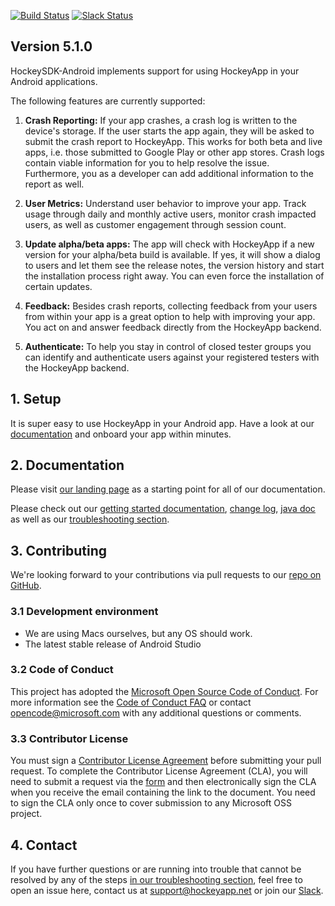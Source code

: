 [![Build Status](https://www.bitrise.io/app/562949a18404dad6/status.svg?token=IZE4w-D2xii7QjqvJVc51A&branch=master)](https://www.bitrise.io/app/562949a18404dad6)
[![Slack Status](https://slack.hockeyapp.net/badge.svg)](https://slack.hockeyapp.net)

## Version 5.1.0

HockeySDK-Android implements support for using HockeyApp in your Android applications.

The following features are currently supported:

1. **Crash Reporting:** If your app crashes, a crash log is written to the device's storage. If the user starts the app again, they will be asked to submit the crash report to HockeyApp. This works for both beta and live apps, i.e. those submitted to Google Play or other app stores. Crash logs contain viable information for you to help resolve the issue. Furthermore, you as a developer can add additional information to the report as well.

2. **User Metrics:** Understand user behavior to improve your app. Track usage through daily and monthly active users, monitor crash impacted users, as well as customer engagement through session count.

3. **Update alpha/beta apps:** The app will check with HockeyApp if a new version for your alpha/beta build is available. If yes, it will show a dialog to users and let them see the release notes, the version history and start the installation process right away. You can even force the installation of certain updates.

4. **Feedback:** Besides crash reports, collecting feedback from your users from within your app is a great option to help with improving your app. You act on and answer feedback directly from the HockeyApp backend.

5. **Authenticate:** To help you stay in control of closed tester groups you can identify and authenticate users against your registered testers with the HockeyApp backend.


## 1. Setup

It is super easy to use HockeyApp in your Android app. Have a look at our [documentation](https://support.hockeyapp.net/kb/client-integration-android/hockeyapp-for-android-sdk) and onboard your app within minutes.

## 2. Documentation

Please visit [our landing page](https://support.hockeyapp.net/kb/client-integration-android) as a starting point for all of our documentation.

Please check out our [getting started documentation](https://support.hockeyapp.net/kb/client-integration-android/hockeyapp-for-android-sdk), [change log](https://github.com/bitstadium/HockeySDK-Android/releases/tag/5.1.0), [java doc](https://www.hockeyapp.net/help/sdk/android/5.1.0/index.html) as well as our [troubleshooting section](https://support.hockeyapp.net/kb/client-integration-android/hockeyapp-for-android-sdk#troubleshooting).

## 3. Contributing

We're looking forward to your contributions via pull requests to our [repo on GitHub](https://github.com/bitstadium/HockeySDK-Android).

### 3.1 Development environment

* We are using Macs ourselves, but any OS should work.
* The latest stable release of Android Studio

### 3.2 Code of Conduct

This project has adopted the [Microsoft Open Source Code of Conduct](https://opensource.microsoft.com/codeofconduct/). For more information see the [Code of Conduct FAQ](https://opensource.microsoft.com/codeofconduct/faq/) or contact [opencode@microsoft.com](mailto:opencode@microsoft.com) with any additional questions or comments.

### 3.3 Contributor License

You must sign a [Contributor License Agreement](https://cla.microsoft.com/) before submitting your pull request. To complete the Contributor License Agreement (CLA), you will need to submit a request via the [form](https://cla.microsoft.com/) and then electronically sign the CLA when you receive the email containing the link to the document. You need to sign the CLA only once to cover submission to any Microsoft OSS project.

## 4. Contact

If you have further questions or are running into trouble that cannot be resolved by any of the steps [in our troubleshooting section](https://support.hockeyapp.net/kb/client-integration-android/hockeyapp-for-android-sdk#6-troubleshooting), feel free to open an issue here, contact us at [support@hockeyapp.net](mailto:support@hockeyapp.net) or join our [Slack](https://slack.hockeyapp.net).
